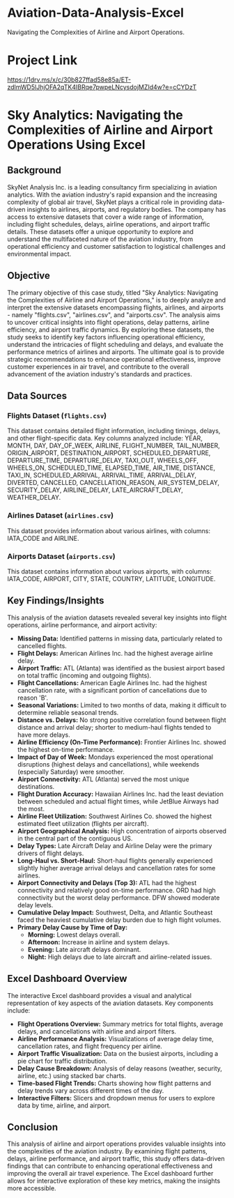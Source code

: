 # Aviation-Data-Analysis-Excel
Navigating the Complexities of Airline and Airport Operations.

# Project Link
https://1drv.ms/x/c/30b827ffad58e85a/ET-zdlmWD5lJhjOFA2qTK4IBRqe7pwpeLNcysdojMZId4w?e=cCYDzT

# Sky Analytics: Navigating the Complexities of Airline and Airport Operations Using Excel

## Background

SkyNet Analysis Inc. is a leading consultancy firm specializing in aviation analytics. With the aviation industry's rapid expansion and the increasing complexity of global air travel, SkyNet plays a critical role in providing data-driven insights to airlines, airports, and regulatory bodies. The company has access to extensive datasets that cover a wide range of information, including flight schedules, delays, airline operations, and airport traffic details. These datasets offer a unique opportunity to explore and understand the multifaceted nature of the aviation industry, from operational efficiency and customer satisfaction to logistical challenges and environmental impact.

## Objective

The primary objective of this case study, titled "Sky Analytics: Navigating the Complexities of Airline and Airport Operations," is to deeply analyze and interpret the extensive datasets encompassing flights, airlines, and airports - namely "flights.csv", "airlines.csv", and "airports.csv". The analysis aims to uncover critical insights into flight operations, delay patterns, airline efficiency, and airport traffic dynamics. By exploring these datasets, the study seeks to identify key factors influencing operational efficiency, understand the intricacies of flight scheduling and delays, and evaluate the performance metrics of airlines and airports. The ultimate goal is to provide strategic recommendations to enhance operational effectiveness, improve customer experiences in air travel, and contribute to the overall advancement of the aviation industry's standards and practices.

## Data Sources

### Flights Dataset (`flights.csv`)

This dataset contains detailed flight information, including timings, delays, and other flight-specific data. Key columns analyzed include: YEAR, MONTH, DAY, DAY\_OF\_WEEK, AIRLINE, FLIGHT\_NUMBER, TAIL\_NUMBER, ORIGIN\_AIRPORT, DESTINATION\_AIRPORT, SCHEDULED\_DEPARTURE, DEPARTURE\_TIME, DEPARTURE\_DELAY, TAXI\_OUT, WHEELS\_OFF, WHEELS\_ON, SCHEDULED\_TIME, ELAPSED\_TIME, AIR\_TIME, DISTANCE, TAXI\_IN, SCHEDULED\_ARRIVAL, ARRIVAL\_TIME, ARRIVAL\_DELAY, DIVERTED, CANCELLED, CANCELLATION\_REASON, AIR\_SYSTEM\_DELAY, SECURITY\_DELAY, AIRLINE\_DELAY, LATE\_AIRCRAFT\_DELAY, WEATHER\_DELAY.

### Airlines Dataset (`airlines.csv`)

This dataset provides information about various airlines, with columns: IATA\_CODE and AIRLINE.

### Airports Dataset (`airports.csv`)

This dataset contains information about various airports, with columns: IATA\_CODE, AIRPORT, CITY, STATE, COUNTRY, LATITUDE, LONGITUDE.

## Key Findings/Insights

This analysis of the aviation datasets revealed several key insights into flight operations, airline performance, and airport activity:

* **Missing Data:** Identified patterns in missing data, particularly related to cancelled flights.
* **Flight Delays:** American Airlines Inc. had the highest average airline delay.
* **Airport Traffic:** ATL (Atlanta) was identified as the busiest airport based on total traffic (incoming and outgoing flights).
* **Flight Cancellations:** American Eagle Airlines Inc. had the highest cancellation rate, with a significant portion of cancellations due to reason 'B'.
* **Seasonal Variations:** Limited to two months of data, making it difficult to determine reliable seasonal trends.
* **Distance vs. Delays:** No strong positive correlation found between flight distance and arrival delay; shorter to medium-haul flights tended to have more delays.
* **Airline Efficiency (On-Time Performance):** Frontier Airlines Inc. showed the highest on-time performance.
* **Impact of Day of Week:** Mondays experienced the most operational disruptions (highest delays and cancellations), while weekends (especially Saturday) were smoother.
* **Airport Connectivity:** ATL (Atlanta) served the most unique destinations.
* **Flight Duration Accuracy:** Hawaiian Airlines Inc. had the least deviation between scheduled and actual flight times, while JetBlue Airways had the most.
* **Airline Fleet Utilization:** Southwest Airlines Co. showed the highest estimated fleet utilization (flights per aircraft).
* **Airport Geographical Analysis:** High concentration of airports observed in the central part of the contiguous US.
* **Delay Types:** Late Aircraft Delay and Airline Delay were the primary drivers of flight delays.
* **Long-Haul vs. Short-Haul:** Short-haul flights generally experienced slightly higher average arrival delays and cancellation rates for some airlines.
* **Airport Connectivity and Delays (Top 3):** ATL had the highest connectivity and relatively good on-time performance. ORD had high connectivity but the worst delay performance. DFW showed moderate delay levels.
* **Cumulative Delay Impact:** Southwest, Delta, and Atlantic Southeast faced the heaviest cumulative delay burden due to high flight volumes.
* **Primary Delay Cause by Time of Day:**
    * **Morning:** Lowest delays overall.
    * **Afternoon:** Increase in airline and system delays.
    * **Evening:** Late aircraft delays dominant.
    * **Night:** High delays due to late aircraft and airline-related issues.

## Excel Dashboard Overview

The interactive Excel dashboard provides a visual and analytical representation of key aspects of the aviation datasets. Key components include:

* **Flight Operations Overview:** Summary metrics for total flights, average delays, and cancellations with airline and airport filters.
* **Airline Performance Analysis:** Visualizations of average delay time, cancellation rates, and flight frequency per airline.
* **Airport Traffic Visualization:** Data on the busiest airports, including a pie chart for traffic distribution.
* **Delay Cause Breakdown:** Analysis of delay reasons (weather, security, airline, etc.) using stacked bar charts.
* **Time-based Flight Trends:** Charts showing how flight patterns and delay trends vary across different times of the day.
* **Interactive Filters:** Slicers and dropdown menus for users to explore data by time, airline, and airport.

## Conclusion

This analysis of airline and airport operations provides valuable insights into the complexities of the aviation industry. By examining flight patterns, delays, airline performance, and airport traffic, this study offers data-driven findings that can contribute to enhancing operational effectiveness and improving the overall air travel experience. The Excel dashboard further allows for interactive exploration of these key metrics, making the insights more accessible.

